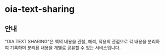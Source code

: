 # oia-text-sharing

## 안내
"OIA TEXT SHARING"은 책의 내용을 관찰, 해석, 적용의 관점으로 각 내용을 분리하여 기록하며 분리된 내용을 개별로 공유할 수 있는 서비스입니다.
